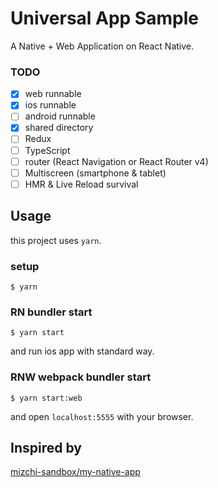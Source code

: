 Universal App Sample
==========

A Native + Web Application on React Native.

### TODO

* [x] web runnable
* [x] ios runnable
* [ ] android runnable
* [x] shared directory
* [ ] Redux
* [ ] TypeScript
* [ ] router (React Navigation or React Router v4)
* [ ] Multiscreen (smartphone & tablet)
* [ ] HMR & Live Reload survival

Usage
----------

this project uses `yarn`.

### setup

```
$ yarn
```

### RN bundler start

```
$ yarn start
```

and run ios app with standard way.

### RNW webpack bundler start

```
$ yarn start:web
```

and open `localhost:5555` with your browser.

Inspired by
----------

[mizchi-sandbox/my-native-app](https://github.com/mizchi-sandbox/my-native-app)
